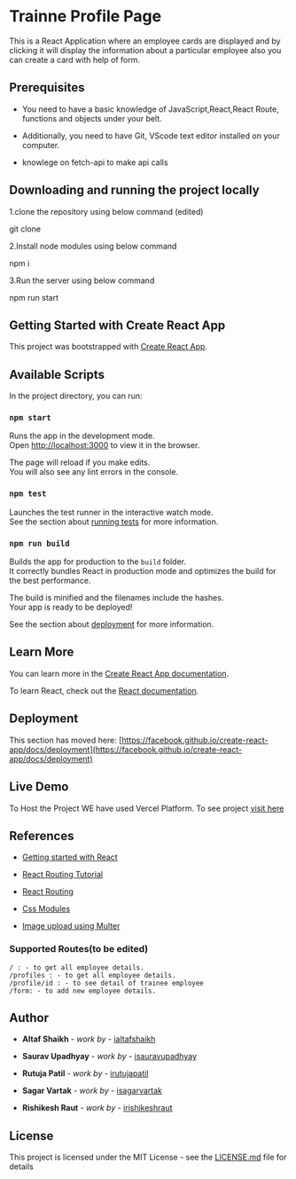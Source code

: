 # Trainne Profile Page 

This is a React Application where an employee cards are displayed and by clicking it will display the information about a particular employee also you can create a card with help of form.

## Prerequisites

- You need to have a basic knowledge of JavaScript,React,React Route, functions and objects under your belt.

- Additionally, you need to have Git, VScode text editor installed on your computer.

- knowlege on fetch-api to make api calls

## Downloading and running the project locally

1.clone the repository using below command (edited)

 git clone 

2.Install node modules using below command 

 npm i
  
3.Run the server using below command

 npm run start

## Getting Started with Create React App

This project was bootstrapped with [Create React App](https://github.com/facebook/create-react-app).

## Available Scripts

In the project directory, you can run:

### `npm start`

Runs the app in the development mode.\
Open [http://localhost:3000](http://localhost:3000) to view it in the browser.

The page will reload if you make edits.\
You will also see any lint errors in the console.

### `npm test`

Launches the test runner in the interactive watch mode.\
See the section about [running tests](https://facebook.github.io/create-react-app/docs/running-tests) for more information.

### `npm run build`

Builds the app for production to the `build` folder.\
It correctly bundles React in production mode and optimizes the build for the best performance.

The build is minified and the filenames include the hashes.\
Your app is ready to be deployed!

See the section about [deployment](https://facebook.github.io/create-react-app/docs/deployment) for more information.

## Learn More

You can learn more in the [Create React App documentation](https://facebook.github.io/create-react-app/docs/getting-started).

To learn React, check out the [React documentation](https://reactjs.org/).

## Deployment

This section has moved here: [https://facebook.github.io/create-react-app/docs/deployment](https://facebook.github.io/create-react-app/docs/deployment)

## Live Demo

To Host the Project WE have used Vercel Platform. To see project [visit here](https://trainee-profile-pages.ialtafshaikh.vercel.app/)

## References

- [Getting started with React](https://developer.mozilla.org/en-US/docs/Learn/Tools_and_testing/Client-side_JavaScript_frameworks/React_getting_started)

- [React Routing Tutorial ](https://youtu.be/Law7wfdg_ls)

- [React Routing](https://reactrouter.com/)

- [Css Modules](https://create-react-app.dev/docs/adding-a-css-modules-stylesheet/)

- [Image upload using Multer](https://www.digitalocean.com/community/tutorials/nodejs-uploading-files-multer-express) 

### Supported Routes(to be edited)

```
/ : - to get all employee details.
/profiles : - to get all employee details.
/profile/id : - to see detail of trainee employee
/form: - to add new employee details.
```

## Author

* **Altaf Shaikh** - *work by* - [ialtafshaikh](https://github.com/ialtafshaikh)

* **Saurav Upadhyay** - *work by* - [isauravupadhyay](https://github.com/sauravraw)

* **Rutuja Patil** - *work by* - [irutujapatil](https://github.com/Rutuja9696)

* **Sagar Vartak** - *work by* - [isagarvartak](https://github.com/sagar-vartak)

* **Rishikesh Raut** - *work by* - [irishikeshraut](https://github.com/Rishikesh46)

## License

This project is licensed under the MIT License - see the [LICENSE.md](LICENSE.md) file for details

